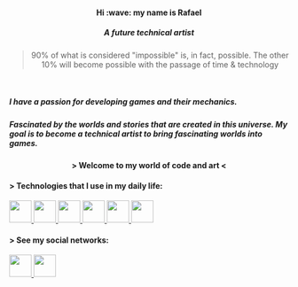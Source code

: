 <div align = "center">

<h4> Hi :wave: my name is Rafael </h4>
<h5> A future technical artist </h5>

 > 90% of what is considered "impossible" is, in fact, possible. The other 10% will become possible with the passage of time & technology

</div>
</br>


<h5> I have a passion for developing games and their mechanics.</h5>

<h5>  Fascinated by the worlds and stories that are created in this universe. My goal is to become a technical artist to bring fascinating worlds into games. </h5>

<h4 align = "center"> > Welcome to my world of code and art < </h>
 
</br>
 
<h4 align="left"> > Technologies that I use in my daily life: </h4>
<p align="left">
  <a href="https://skillicons.dev">
    <img height="40" src="https://skillicons.dev/icons?i=unity"/>
    <img height="40" src="https://skillicons.dev/icons?i=cs"/>
    <img height="40" src="https://skillicons.dev/icons?i=blender"/>
    <img height="40" src="https://skillicons.dev/icons?i=ps"/>
    <img height="40" src="https://skillicons.dev/icons?i=github"/>
    <img height="40" src="https://skillicons.dev/icons?i=unreal"/>
  </a>
</p>

<h4 align="left"> > See my social networks: </h4>
<a href="https://www.linkedin.com/in/rafaelcolpani/">
  <img height="40" src="https://skillicons.dev/icons?i=linkedin"/>
</a>
<a href="https://rf_rafael.artstation.com/">
  <img height="40" src="https://skillicons.dev/icons?i=ros"/> 
</a>
